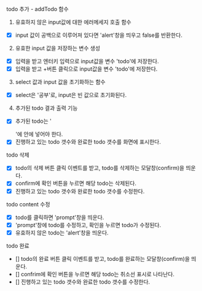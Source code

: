 todo 추가 - addTodo 함수

1. 유효하지 않은 input값에 대한 에러메세지 호출 함수
- [x] input 값이 공백으로 이루어져 있다면 'alert'창을 띄우고 false를 반환한다.

2. 유효한 input 값을 저장하는 변수 생성
- [x] 입력을 받고 엔터키 입력으로 input값을 변수 'todo'에 저장한다.
- [x] 입력을 받고 +버튼 클릭으로 input값을 변수 'todo'에 저장한다.

3. select 값과 input 값을 초기화하는 함수
- [x] select은 '공부'로, input은 빈 값으로 초기화된다.

4. 추가된 todo 결과 출력 기능
- [x] 추가된 todo는 '<ul id="todo-list"></ul>'에 안에 넣어야 한다.
- [x] 진행하고 있는 todo 갯수와 완료한 todo 갯수를 화면에 표시한다.

todo 삭제
- [x] todo의 삭제 버튼 클릭 이벤트를 받고, todo를 삭제하는 모달창(confirm)을 띄운다.
- [x] confirm에 확인 버튼을 누르면 해당 todo는 삭제된다.
- [x] 진행하고 있는 todo 갯수와 완료한 todo 갯수를 수정한다.

todo content 수정
- [x] todo를 클릭하면 'prompt'창을 띄운다.
- [x] 'prompt'창에 todo를 수정하고, 확인을 누르면 todo가 수정된다.
 - [x] 유효하지 않은 todo는 'alert'창을 띄운다.

todo 완료
- [] todo의 완료 버튼 클릭 이벤트를 받고, todo를 완료하는 모달창(confirm)을 띄운다.
- [] confrim에 확인 버튼을 누르면 해당 todo는 취소선 표시로 나타난다.
- [] 진행하고 있는 todo 갯수와 완료한 todo 갯수를 수정한다.
